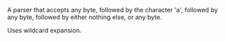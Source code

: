 
A parser that accepts any byte, followed by the character 'a', followed by any byte, followed by either nothing else, or any byte.

Uses wildcard expansion.
